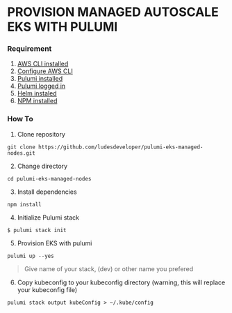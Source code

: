 # **PROVISION MANAGED AUTOSCALE EKS WITH PULUMI**
### **Requirement**
1. [AWS CLI installed](https://docs.aws.amazon.com/cli/latest/userguide/getting-started-install.html)
2. [Configure AWS CLI](https://docs.aws.amazon.com/cli/latest/userguide/cli-configure-quickstart.html#cli-configure-quickstart-config)
3. [Pulumi installed](https://www.pulumi.com/docs/get-started/install/)
4. [Pulumi logged in](https://www.pulumi.com/docs/reference/cli/pulumi_login/)
5. [Helm instaled](https://helm.sh/docs/intro/install/)
6. [NPM installed](https://docs.npmjs.com/downloading-and-installing-node-js-and-npm)
### **How To**
1. Clone repository
```
git clone https://github.com/ludesdeveloper/pulumi-eks-managed-nodes.git
```
2. Change directory
```
cd pulumi-eks-managed-nodes
```
3. Install dependencies
```
npm install
```
4. Initialize Pulumi stack
```
$ pulumi stack init
```
5. Provision EKS with pulumi
```
pulumi up --yes
```
> Give name of your stack, (dev) or other name you prefered
6. Copy kubeconfig to your kubeconfig directory (warning, this will replace your kubeconfig file)
```
pulumi stack output kubeConfig > ~/.kube/config
```

